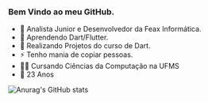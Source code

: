 ### Bem Vindo ao meu GitHub.



- 🔭 Analista Junior e Desenvolvedor da Feax Informática.
- 🌱 Aprendendo Dart/Flutter.
- 👯 Realizando Projetos do curso de Dart.
- ⚡ Tenho mania de copiar pessoas.
- 👨‍🎓 Cursando Ciências da Computação na UFMS
- 👦 23 Anos

![Anurag's GitHub stats](https://github-readme-stats.vercel.app/api?username=LuizAntonioDassan&show_icons=true&theme=merko)



